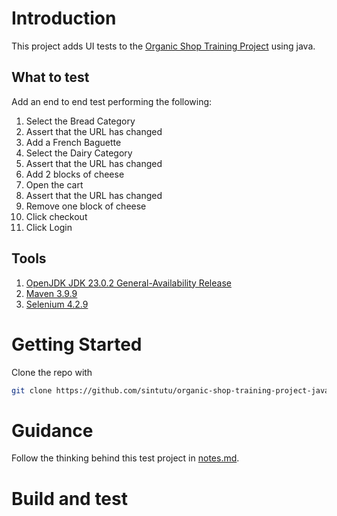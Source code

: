 # Introduction

This project adds UI tests to the [Organic Shop Training Project](https://agular-test-shop-cb70d.firebaseapp.com/ (Organic Shop Training Project)) using java.

## What to test

Add an end to end test performing the following:
 
1. Select the Bread Category
2. Assert that the URL has changed
3. Add a French Baguette
4. Select the Dairy Category
5. Assert that the URL has changed
6. Add 2 blocks of cheese
7. Open the cart
8. Assert that the URL has changed
9. Remove one block of cheese
10. Click checkout
11. Click Login

## Tools

1. [OpenJDK JDK 23.0.2 General-Availability Release](https://jdk.java.net/23/)
2. [Maven 3.9.9](https://dlcdn.apache.org/maven/maven-3/3.9.9/binaries/)
3. [Selenium 4.2.9](https://github.com/SeleniumHQ/selenium/releases/download/selenium-4.29.0/selenium-java-4.29.0.zip)

# Getting Started

Clone the repo with 

```bash
git clone https://github.com/sintutu/organic-shop-training-project-java.git
```

# Guidance

Follow the thinking behind this test project in [notes.md](./docs/notes.md).

# Build and test

```java

```
